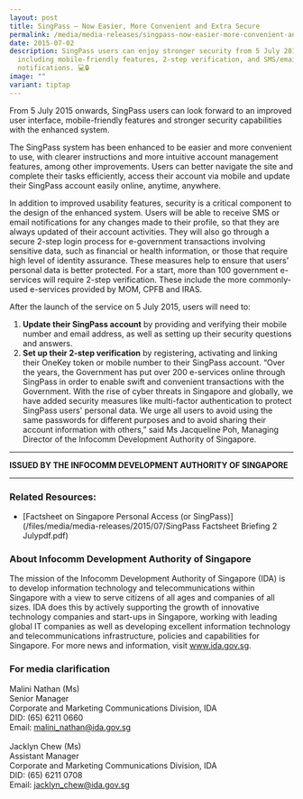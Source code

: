 ```yaml
---
layout: post
title: SingPass — Now Easier, More Convenient and Extra Secure
permalink: /media/media-releases/singpass-now-easier-more-convenient-and-extra-secure/
date: 2015-07-02
description: SingPass users can enjoy stronger security from 5 July 2015,
  including mobile-friendly features, 2-step verification, and SMS/email
  notifications. 💻🔒
image: ""
variant: tiptap
---
```

From 5 July 2015 onwards, SingPass users can look forward to an improved user interface, mobile-friendly features and stronger security capabilities with the enhanced system.

The SingPass system has been enhanced to be easier and more convenient to use, with clearer instructions and more intuitive account management features, among other improvements. Users can better navigate the site and complete their tasks efficiently, access their account via mobile and update their SingPass account easily online, anytime, anywhere.

In addition to improved usability features, security is a critical component to the design of the enhanced system. Users will be able to receive SMS or email notifications for any changes made to their profile, so that they are always updated of their account activities. They will also go through a secure 2-step login process for e-government transactions involving sensitive data, such as financial or health information, or those that require high level of identity assurance. These measures help to ensure that users’ personal data is better protected. For a start, more than 100 government e-services will require 2-step verification. These include the more commonly-used e-services provided by MOM, CPFB and IRAS.

After the launch of the service on 5 July 2015, users will need to:
1. **Update their SingPass account** by providing and verifying their mobile number and email address, as well as setting up their security questions and answers.
2. **Set up their 2-step verification** by registering, activating and linking their OneKey token or mobile number to their SingPass account.
“Over the years, the Government has put over 200 e-services online through SingPass in order to enable swift and convenient transactions with the Government. With the rise of cyber threats in Singapore and globally, we have added security measures like multi-factor authentication to protect SingPass users' personal data. We urge all users to avoid using the same passwords for different purposes and to avoid sharing their account information with others,” said Ms Jacqueline Poh, Managing Director of the Infocomm Development Authority of Singapore.

---

**ISSUED BY THE INFOCOMM DEVELOPMENT AUTHORITY OF SINGAPORE**

---

### **Related Resources:**
* [Factsheet on Singapore Personal Access (or SingPass)](/files/media/media-releases/2015/07/SingPass Factsheet  Briefing 2 Julypdf.pdf)

### **About Infocomm Development Authority of Singapore**
The mission of the Infocomm Development Authority of Singapore (IDA) is to develop information technology and telecommunications within Singapore with a view to serve citizens of all ages and companies of all sizes.  IDA does this by actively supporting the growth of innovative technology companies and start-ups in Singapore, working with leading global IT companies as well as developing excellent information technology and telecommunications infrastructure, policies and capabilities for Singapore.  For more news and information, visit www.ida.gov.sg.

### **For media clarification**
Malini Nathan (Ms)
<br>Senior Manager
<br>Corporate and Marketing Communications Division, IDA
<br>DID: (65) 6211 0660
<br>Email: malini_nathan@ida.gov.sg
<br>
<br>Jacklyn Chew (Ms)
<br>Assistant Manager
<br>Corporate and Marketing Communications Division, IDA
<br>DID: (65) 6211 0708
<br>Email: jacklyn_chew@ida.gov.sg
